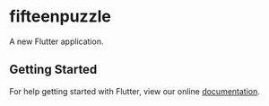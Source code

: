 # fifteenpuzzle

A new Flutter application.

## Getting Started

For help getting started with Flutter, view our online
[documentation](https://flutter.io/).
